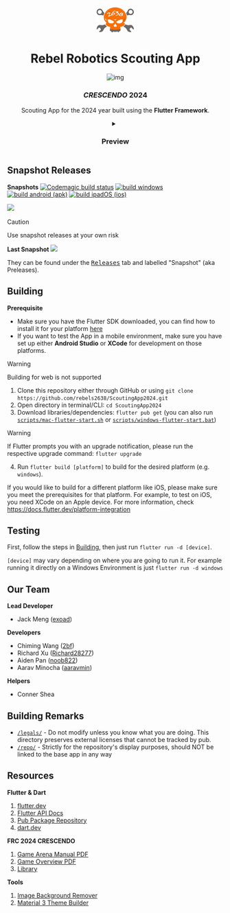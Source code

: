 <div align="center">
<img src="repo/assets/logo.png" width=88 />
<br/>
<h1>Rebel Robotics Scouting App</h1>
    <img alt="img" src="https://img.shields.io/badge/Flutter-%2302569B.svg?style=for-the-badge&logo=Flutter&logoColor=white" />
<h3><em>CRESCENDO</em> 2024</h3>

Scouting App for the 2024 year built using the **Flutter Framework**.

<details>
    <summary>
        <h3>Preview</h3>
    </summary>
    <img src="./repo/assets/Screenshot.png" />
    <br/>
    <img src="./repo/assets/Screenshot_2.png" />

> **Please note this is a development screenshot!**

</details>

</div>

## Snapshot Releases

**Snapshots**
[![Codemagic build status](https://api.codemagic.io/apps/65d3baea1707304169bc131e/65d3baea1707304169bc131d/status_badge.svg)](https://codemagic.io/apps/65d3baea1707304169bc131e/65d3baea1707304169bc131d/latest_build) [![build windows](https://github.com/rebels2638/ScoutingApp/actions/workflows/builder3.yml/badge.svg)](https://github.com/rebels2638/ScoutingApp/actions/workflows/builder3.yml) [![build android (apk)](https://github.com/rebels2638/ScoutingApp2024/actions/workflows/builder_android.yml/badge.svg)](https://github.com/rebels2638/ScoutingApp2024/actions/workflows/builder_android.yml) [![build ipadOS (ios)](https://github.com/rebels2638/ScoutingApp2024/actions/workflows/builder_ios.yml/badge.svg)](https://github.com/rebels2638/ScoutingApp2024/actions/workflows/builder_ios.yml)

![](https://img.shields.io/github/repo-size/rebels2638/ScoutingApp2024?style=for-the-badge)

> [!CAUTION]
> Use snapshot releases at your own risk


**Last Snapshot** ![](https://img.shields.io/github/release-date-pre/rebels2638/ScoutingApp2024)

They can be found under the <a href="https://github.com/rebels2638/ScoutingApp2024/releases"><kbd>Releases</kbd></a> tab and labelled "Snapshot" (aka Preleases).

## Building

**Prerequisite**
* Make sure you have the Flutter SDK downloaded, you can find how to install it for your platform [here](https://docs.flutter.dev/get-started/install)
* If you want to test the App in a mobile environment, make sure you have set up either **Android Studio** or **XCode** for development on those platforms.

> [!WARNING]
> Building for web is not supported

1. Clone this repository either through GitHub or using `git clone https://github.com/rebels2638/ScoutingApp2024.git`
2. Open directory in terminal/CLI: `cd ScoutingApp2024`
3. Download libraries/dependencies: `flutter pub get` (you can also run [`scripts/mac-flutter-start.sh`](./scripts/mac-flutter-start.sh) or [`scripts/windows-flutter-start.bat`](./scripts/windows-flutter-start.bat))
> [!WARNING]
> If Flutter prompts you with an upgrade notification, please run the respective upgrade command: `flutter upgrade`
4. Run `flutter build [platform]` to build for the desired platform (e.g. `windows`).

If you would like to build for a different platform like iOS, please make sure you meet the prerequisites for that platform. For example, to test on iOS, you need XCode on an Apple device. For more information, check https://docs.flutter.dev/platform-integration

## Testing

First, follow the steps in [Building](#building), then just run `flutter run -d [device]`.

`[device]` may vary depending on where you are going to run it. For example running it directly on a Windows Environment is just `flutter run -d windows`

## Our Team

**Lead Developer**

* Jack Meng ([exoad](https://github.com/exoad))

**Developers**

* Chiming Wang ([2bf](https://github.com/2bf))
* Richard Xu ([Richard28277](https://github.com/Richard28277))
* Aiden Pan ([noob822](https://github.com/noob822))
* Aarav Minocha ([aaravmin](https://github.com/aaravmin))

**Helpers**

* Conner Shea

## Building Remarks

* [`/legals/`](/legals/) - Do not modify unless you know what you are doing. This directory preserves external licenses that cannot be tracked by pub.
* [`/repo/`](./repo/) - Strictly for the repository's display purposes, should NOT be linked to the base app in any way

## Resources

**Flutter & Dart**

1. [flutter.dev](https://flutter.dev)
2. [Flutter API Docs](https://api.flutter.dev/)
3. [Pub Package Repository](https://pub.dev/)
4. [dart.dev](https://dart.dev)

**FRC 2024 CRESCENDO**

1. [Game Arena Manual PDF](http://firstfrc.blob.core.windows.net/frc2024/Manual/Sections/2024GameManual-05ARENA.pdf)
2. [Game Overview PDF](http://firstfrc.blob.core.windows.net/frc2024/Manual/Sections/2024GameManual-04GameOverview.pdf)
3. [Library](https://www.firstinspires.org/resource-library/frc/competition-manual-qa-system)

**Tools**

1. [Image Background Remover](https://www.remove.bg/)
2. [Material 3 Theme Builder](https://appainter.dev/)
